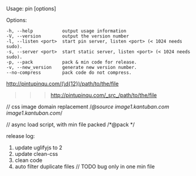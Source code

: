   Usage: pin [options]

  Options:

    -h, --help           output usage information
    -V, --version        output the version number
    -l, --listen <port>  start pin server, listen <port> (< 1024 needs sudo).
    -s, --server <port>  start static server, listen <port> (< 1024 needs sudo).
    -p, --pack           pack & min code for release.
    -v, --new_version    generate new version number.
    --no-compress        pack code do not compress.

http://pintupinqu.com/(\d{12})/path/to/the/file
>>> http://pintupinqu.com/_src_/path/to/the/file


// css image domain replacement
/*@source image1.kantuban.com image1.kantuban.com*/

// async load script, with min file packed
/*@pack */


release log:
1. update uglifyjs to 2
2. update clean-css
3. clean code
4. auto filter duplicate files // TODO bug only in one min file
